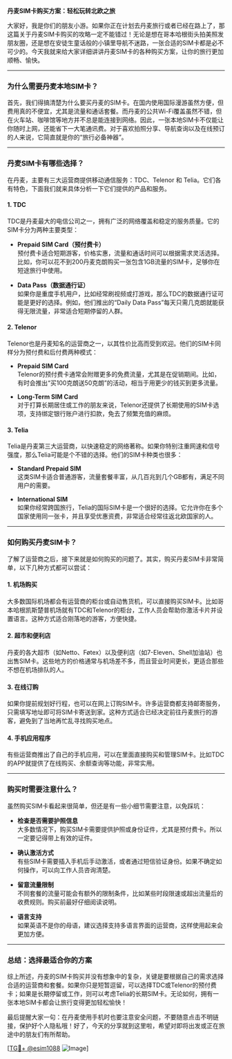 **丹麦SIM卡购买方案：轻松玩转北欧之旅**

大家好，我是你们的朋友小游。如果你正在计划去丹麦旅行或者已经在路上了，那这篇关于丹麦SIM卡购买的攻略一定不能错过！无论是想在哥本哈根街头拍美照发朋友圈，还是想在安徒生童话般的小镇里导航不迷路，一张合适的SIM卡都是必不可少的。今天我就来给大家详细讲讲丹麦SIM卡的各种购买方案，让你的旅行更加顺畅、愉快。

---

### **为什么需要丹麦本地SIM卡？**

首先，我们得搞清楚为什么要买丹麦的SIM卡。在国内使用国际漫游虽然方便，但费用真的不便宜，尤其是流量和通话套餐。而丹麦的公共Wi-Fi覆盖虽然不错，但在火车站、咖啡馆等地方并不总是能连接到网络。因此，一张本地SIM卡不仅能让你随时上网，还能省下一大笔通讯费。对于喜欢拍照分享、导航查询以及在线预订的人来说，它简直就是你的“旅行必备神器”。

---

### **丹麦SIM卡有哪些选择？**

在丹麦，主要有三大运营商提供移动通信服务：TDC、Telenor 和 Telia。它们各有特色，下面我们就来具体分析一下它们提供的产品和服务。

#### **1. TDC**
TDC是丹麦最大的电信公司之一，拥有广泛的网络覆盖和稳定的服务质量。它的SIM卡分为两种主要类型：
- **Prepaid SIM Card（预付费卡）**  
  预付费卡适合短期游客，价格实惠，流量和通话时间可以根据需求灵活选择。比如，你可以花不到200丹麦克朗购买一张包含1GB流量的SIM卡，足够你在短途旅行中使用。
  
- **Data Pass（数据通行证）**  
  如果你是重度手机用户，比如经常刷视频或打游戏，那么TDC的数据通行证可能是更好的选择。例如，他们推出的“Daily Data Pass”每天只需几克朗就能获得无限流量，非常适合短期停留的人群。

#### **2. Telenor**
Telenor也是丹麦知名的运营商之一，以其性价比高而受到欢迎。他们的SIM卡同样分为预付费和后付费两种模式：
- **Prepaid SIM Card**  
  Telenor的预付费卡通常会附赠更多的免费流量，尤其是在促销期间。比如，有时会推出“买100克朗送50克朗”的活动，相当于用更少的钱买到更多流量。
  
- **Long-Term SIM Card**  
  对于打算长期居住或工作的朋友来说，Telenor还提供了长期使用的SIM卡选项，支持绑定银行账户进行扣款，免去了频繁充值的麻烦。

#### **3. Telia**
Telia是丹麦第三大运营商，以快速稳定的网络著称。如果你特别注重网速和信号强度，那么Telia可能是个不错的选择。他们的SIM卡种类也很多：
- **Standard Prepaid SIM**  
  这类SIM卡适合普通游客，流量套餐丰富，从几百兆到几个GB都有，满足不同用户的需要。
  
- **International SIM**  
  如果你经常跨国旅行，Telia的国际SIM卡是一个很好的选择。它允许你在多个国家使用同一张卡，并且享受优惠资费，非常适合经常往返北欧国家的人。

---

### **如何购买丹麦SIM卡？**

了解了运营商之后，接下来就是如何购买的问题了。其实，购买丹麦SIM卡非常简单，以下几种方式都可以尝试：

#### **1. 机场购买**
大多数国际机场都会有运营商的柜台或自动售货机，可以直接购买SIM卡。比如哥本哈根凯斯楚普机场就有TDC和Telenor的柜台，工作人员会帮助你激活卡片并设置语言。这种方式适合刚落地的游客，方便快捷。

#### **2. 超市和便利店**
丹麦的各大超市（如Netto、Føtex）以及便利店（如7-Eleven、Shell加油站）也出售SIM卡。这些地方的价格通常与机场差不多，而且营业时间更长，更适合那些不想在机场排队的人。

#### **3. 在线订购**
如果你提前规划好行程，也可以在网上订购SIM卡。许多运营商都支持邮寄服务，只需填写地址即可将SIM卡寄送到家。这种方式适合已经决定前往丹麦旅行的游客，避免到了当地再忙乱寻找购买地点。

#### **4. 手机应用程序**
有些运营商推出了自己的手机应用，可以在里面直接购买和管理SIM卡。比如TDC的APP就提供了在线购买、余额查询等功能，非常实用。

---

### **购买时需要注意什么？**

虽然购买SIM卡看起来很简单，但还是有一些小细节需要注意，以免踩坑：
- **检查是否需要护照信息**  
  大多数情况下，购买SIM卡需要提供护照或身份证件，尤其是预付费卡。所以一定要记得带上有效的证件。
  
- **确认激活方式**  
  有些SIM卡需要插入手机后手动激活，或者通过短信验证身份。如果不确定如何操作，可以向工作人员咨询清楚。
  
- **留意流量限制**  
  不同套餐的流量可能会有额外的限制条件，比如某些时段限速或超出流量后的收费规则。购买前最好仔细阅读说明。

- **语言支持**  
  如果英语不是你的母语，建议选择支持多语言界面的运营商，这样使用起来会更加方便。

---

### **总结：选择最适合你的方案**

综上所述，丹麦的SIM卡购买并没有想象中的复杂，关键是要根据自己的需求选择合适的运营商和套餐。如果你只是短暂逗留，可以选择TDC或Telenor的预付费卡；如果是长期停留或工作，则可以考虑Telia的长期SIM卡。无论如何，拥有一张本地SIM卡都会让旅行变得更加轻松愉快！

最后提醒大家一句：在丹麦使用手机时也要注意安全问题，不要随意点击不明链接，保护好个人隐私哦！好了，今天的分享就到这里啦，希望对即将出发或正在旅途中的朋友们有所帮助。

[[TG💪+ @esim1088](https://t.me/s/esim1088) ![Image](https://i.postimg.cc/4NQfJmqS/Snipaste-2025-05-13-00-14-12.png)]